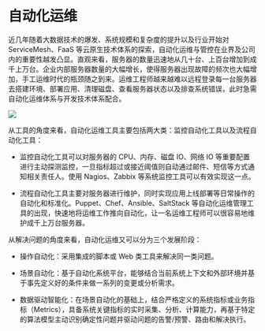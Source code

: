 # 自动化运维

近几年随着大数据技术的爆发、系统规模和复杂度的提升以及行业开始对 ServiceMesh、FaaS 等云原生技术体系的探索，自动化运维与管控在业界及公司内的重要性越发凸显。直观来看，服务器的数量迅速地从几十台、上百台增加到成千上万台。企业内部服务器数量的大幅增长，使得服务器出现故障的频次也大幅增加，手工运维时代的瓶颈随之到来。运维工程师越来越难以远程登录每一台服务器去搭建环境、部署应用、清理磁盘、查看服务器状态以及排查系统错误，此时急需自动化运维体系与开发技术体系配合。

![](https://i.postimg.cc/x8zzWMFp/image.png)

从工具的角度来看，自动化运维工具主要包括两大类：监控自动化工具以及流程自动化工具：

- 监控自动化工具可以对服务器的 CPU、内存、磁盘 IO、网络 IO 等重要配置进行主动探测监控，一旦指标超过或接近阈值则自动通过邮件、短信等方式通知相关责任人。使用 Nagios、Zabbix 等系统监控工具可以有效实现这一点。

- 流程自动化工具主要对服务器进行维护，同时实现应用上线部署等日常操作的自动化和标准化。Puppet、Chef、Ansible、SaltStack 等自动化运维管理工具的出现，快速地将运维工作推向自动化，让一名运维工程师可以很容易地维护成千上万台服务器。

从解决问题的角度来看，自动化运维又可以分为三个发展阶段：

- 操作自动化：采用集成的脚本或 Web 类工具来解决同一类问题。

- 场景自动化：基于自动化系统平台，能够结合当前系统上下文和外部环境并基于事先定义好的条件来做一系列的变更或分析需求。

- 数据驱动智能化：在场景自动化的基础上，结合严格定义的系统指标或业务指标（Metrics），具备系统关键指标的实时采集、分析、计算能力，再基于特定的算法模型主动识别确定性问题并驱动问题的告警/预警、路由和解决执行。
